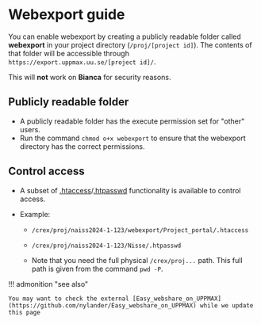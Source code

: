 # Webexport guide

You can enable webexport by creating a publicly readable folder called **webexport** in your project directory (``/proj/[project id]``). The contents of that folder will be accessible through `https://export.uppmax.uu.se/[project id]/`.

This will **not** work on **Bianca** for security reasons.

## Publicly readable folder

- A publicly readable folder has the execute permission set for "other" users.
- Run the command ``chmod o+x webexport`` to ensure that the webexport directory has the correct permissions.

## Control access

- A subset of [.htaccess](https://httpd.apache.org/docs/current/howto/htaccess.html)/[.htpasswd](https://httpd.apache.org/docs/2.4/programs/htpasswd.html) functionality is available to control access.

- Example:
  - ``/crex/proj/naiss2024-1-123/webexport/Project_portal/.htaccess``
  - ``/crex/proj/naiss2024-1-123/Nisse/.htpasswd``

  - Note that you need the full physical ``/crex/proj...`` path. This full path is given from the command ``pwd -P``.

!!! admonition "see also"

    You may want to check the external [Easy_webshare_on_UPPMAX](https://github.com/nylander/Easy_webshare_on_UPPMAX) while we update this page
